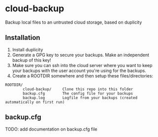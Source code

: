 # cloud-backup
Backup local files to an untrusted cloud storage, based on duplicity

## Installation

1. Install duplicity
2. Generate a GPG key to secure your backups. Make an independent backup of this key!
3. Make sure you can ssh into the cloud server where you want to keep your backups with the user 
   account you're using for the backups.
4. Create a ROOTDIR somewhere and then setup these files/directories:
```
ROOTDIR/
        cloud-backup/     Clone this repo into this folder
        backup.cfg        The config file for your backups
        backup.log        Logfile from your backups (created automatically on first run)
```

## backup.cfg
TODO: add documentation on backup.cfg file


